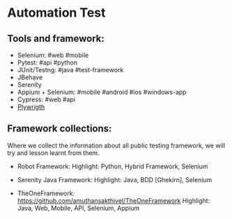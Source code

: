 # Automation Test


## Tools and framework:

- Selenium: #web #mobile
- Pytest: #api #python
- JUnit/Testng: #java #test-framework
- JBehave
- Serenity
- Appium + Selenium: #mobile #android #ios #windows-app
- Cypress: #web #api
- [Plywrigth](https://playwright.dev/)

## Framework collections:
Where we collect the information about all public testing framework, we will try and lesson learnt from them. 

- Robot Framework: 
Highlight: Python, Hybrid Framework, Selenium

- Serenity Java Framework:
Highlight: Java, BDD [Ghekirn], Selenium

- TheOneFramework: https://github.com/amuthansakthivel/TheOneFramework
Highlight: Java, Web, Mobile, API, Selenium, Appium
